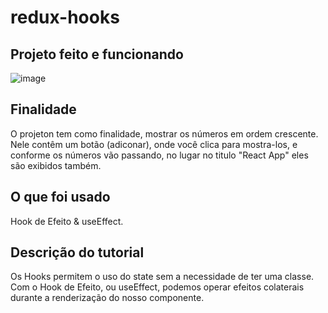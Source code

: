 # redux-hooks

## Projeto feito e funcionando
![image](https://user-images.githubusercontent.com/71889111/114879608-bd09d600-9dd7-11eb-82f3-ce9fba184e27.png)

## Finalidade
O projeton tem como finalidade, mostrar os números em ordem crescente. Nele contêm um botão (adiconar), onde você clica para mostra-los, e conforme os números vão passando, no lugar no titulo "React App" eles são exibidos também. 

## O que foi usado
Hook de Efeito & useEffect.

## Descrição do tutorial
Os Hooks permitem o uso do state sem a necessidade de ter uma classe. Com o Hook de Efeito, ou useEffect,  podemos operar efeitos colaterais durante a renderização do nosso componente.

